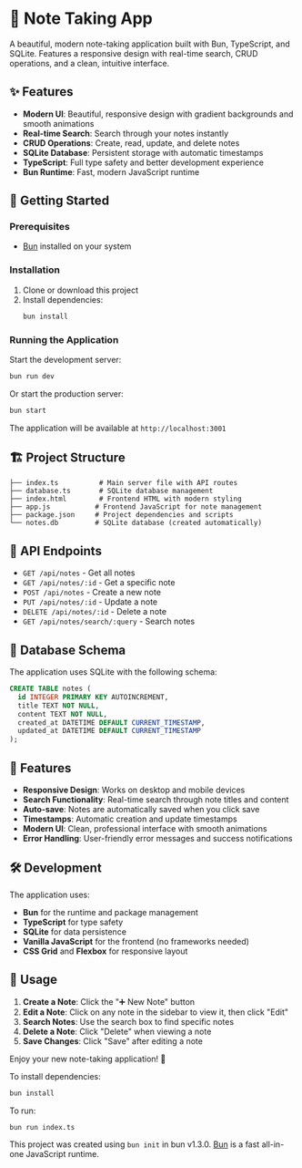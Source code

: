 # 📝 Note Taking App

A beautiful, modern note-taking application built with Bun, TypeScript, and SQLite. Features a responsive design with real-time search, CRUD operations, and a clean, intuitive interface.

## ✨ Features

- **Modern UI**: Beautiful, responsive design with gradient backgrounds and smooth animations
- **Real-time Search**: Search through your notes instantly
- **CRUD Operations**: Create, read, update, and delete notes
- **SQLite Database**: Persistent storage with automatic timestamps
- **TypeScript**: Full type safety and better development experience
- **Bun Runtime**: Fast, modern JavaScript runtime

## 🚀 Getting Started

### Prerequisites

- [Bun](https://bun.sh) installed on your system

### Installation

1. Clone or download this project
2. Install dependencies:
   ```bash
   bun install
   ```

### Running the Application

Start the development server:
```bash
bun run dev
```

Or start the production server:
```bash
bun start
```

The application will be available at `http://localhost:3001`

## 🏗️ Project Structure

```
├── index.ts          # Main server file with API routes
├── database.ts       # SQLite database management
├── index.html        # Frontend HTML with modern styling
├── app.js           # Frontend JavaScript for note management
├── package.json     # Project dependencies and scripts
└── notes.db         # SQLite database (created automatically)
```

## 🔧 API Endpoints

- `GET /api/notes` - Get all notes
- `GET /api/notes/:id` - Get a specific note
- `POST /api/notes` - Create a new note
- `PUT /api/notes/:id` - Update a note
- `DELETE /api/notes/:id` - Delete a note
- `GET /api/notes/search/:query` - Search notes

## 💾 Database Schema

The application uses SQLite with the following schema:

```sql
CREATE TABLE notes (
  id INTEGER PRIMARY KEY AUTOINCREMENT,
  title TEXT NOT NULL,
  content TEXT NOT NULL,
  created_at DATETIME DEFAULT CURRENT_TIMESTAMP,
  updated_at DATETIME DEFAULT CURRENT_TIMESTAMP
);
```

## 🎨 Features

- **Responsive Design**: Works on desktop and mobile devices
- **Search Functionality**: Real-time search through note titles and content
- **Auto-save**: Notes are automatically saved when you click save
- **Timestamps**: Automatic creation and update timestamps
- **Modern UI**: Clean, professional interface with smooth animations
- **Error Handling**: User-friendly error messages and success notifications

## 🛠️ Development

The application uses:
- **Bun** for the runtime and package management
- **TypeScript** for type safety
- **SQLite** for data persistence
- **Vanilla JavaScript** for the frontend (no frameworks needed)
- **CSS Grid** and **Flexbox** for responsive layout

## 📱 Usage

1. **Create a Note**: Click the "➕ New Note" button
2. **Edit a Note**: Click on any note in the sidebar to view it, then click "Edit"
3. **Search Notes**: Use the search box to find specific notes
4. **Delete a Note**: Click "Delete" when viewing a note
5. **Save Changes**: Click "Save" after editing a note

Enjoy your new note-taking application! 🎉

To install dependencies:

```bash
bun install
```

To run:

```bash
bun run index.ts
```

This project was created using `bun init` in bun v1.3.0. [Bun](https://bun.com) is a fast all-in-one JavaScript runtime.
